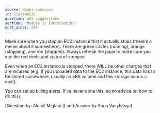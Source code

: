 ```yaml
---
course: mlops-zoomcamp
id: 11a7ea6c2c
question: AWS suggestions
section: 'Module 1: Introduction'
sort_order: 340
---
```


Make sure when you stop an EC2 instance that it actually stops (there's a meme about it somewhere). There are green circles (running), orange (stopping), and red (stopped). Always refresh the page to make sure you see the red circle and status of stopped.

Even when an EC2 instance is stopped, there WILL be other charges that are incurred (e.g. if you uploaded data to the EC2 instance, this data has to be stored somewhere, usually an EBS volume and this storage incurs a cost).

You can set up billing alerts. (I've never done this, so no advice on how to do this).

(Question by: Akshit Miglani () and Answer by Anna Vasylytsya)

